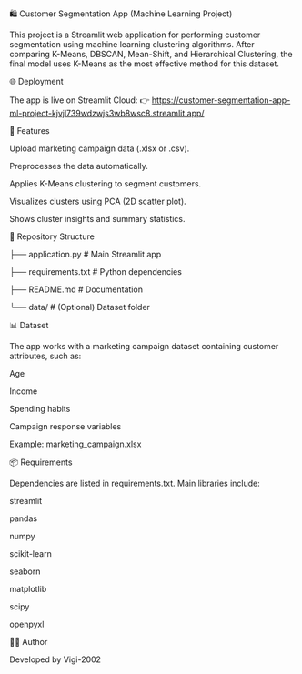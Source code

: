 🛍️ Customer Segmentation App (Machine Learning Project)

This project is a Streamlit web application for performing customer segmentation using machine learning clustering algorithms.
After comparing K-Means, DBSCAN, Mean-Shift, and Hierarchical Clustering, the final model uses K-Means as the most effective method for this dataset.

🌐 Deployment

The app is live on Streamlit Cloud:
👉 https://customer-segmentation-app-ml-project-kjvjl739wdzwjs3wb8wsc8.streamlit.app/

🚀 Features

Upload marketing campaign data (.xlsx or .csv).

Preprocesses the data automatically.

Applies K-Means clustering to segment customers.

Visualizes clusters using PCA (2D scatter plot).

Shows cluster insights and summary statistics.

📂 Repository Structure

├── application.py        # Main Streamlit app

├── requirements.txt      # Python dependencies

├── README.md             # Documentation

└── data/                 # (Optional) Dataset folder

📊 Dataset

The app works with a marketing campaign dataset containing customer attributes, such as:

Age

Income

Spending habits

Campaign response variables

Example: marketing_campaign.xlsx

📦 Requirements

Dependencies are listed in requirements.txt.
Main libraries include:

streamlit

pandas

numpy

scikit-learn

seaborn

matplotlib

scipy

openpyxl

🧑‍💻 Author

Developed by Vigi-2002
